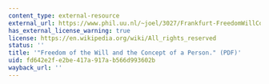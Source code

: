 ```yaml
---
content_type: external-resource
external_url: https://www.phil.uu.nl/~joel/3027/Frankfurt-FreedomWillConceptPerson.pdf
has_external_license_warning: true
license: https://en.wikipedia.org/wiki/All_rights_reserved
status: ''
title: '"Freedom of the Will and the Concept of a Person." (PDF)'
uid: fd642e2f-e2be-417a-917a-b566d993602b
wayback_url: ''
---
```

